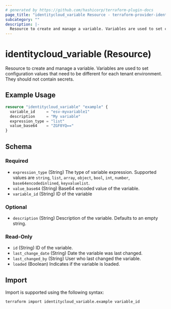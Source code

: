 ```yaml
---
# generated by https://github.com/hashicorp/terraform-plugin-docs
page_title: "identitycloud_variable Resource - terraform-provider-identitycloud"
subcategory: ""
description: |-
  Resource to create and manage a variable. Variables are used to set configuration values that need to be different for each tenant environment. They should not contain secrets.
---
```


# identitycloud_variable (Resource)

Resource to create and manage a variable. Variables are used to set configuration values that need to be different for each tenant environment. They should not contain secrets.

## Example Usage

```terraform
resource "identitycloud_variable" "example" {
  variable_id     = "esv-myvariable1"
  description     = "My variable"
  expression_type = "list"
  value_base64    = "ZGF0YQ=="
}
```

<!-- schema generated by tfplugindocs -->
## Schema

### Required

- `expression_type` (String) The type of variable expression. Supported values are `string`, `list`, `array`, `object`, `bool`, `int`, `number`, `base64encodedinlined`, `keyvaluelist`.
- `value_base64` (String) Base64 encoded value of the variable.
- `variable_id` (String) ID of the variable

### Optional

- `description` (String) Description of the variable. Defaults to an empty string.

### Read-Only

- `id` (String) ID of the variable.
- `last_change_date` (String) Date the variable was last changed.
- `last_changed_by` (String) User who last changed the variable.
- `loaded` (Boolean) Indicates if the variable is loaded.

## Import

Import is supported using the following syntax:

```shell
terraform import identitycloud_variable.example variable_id
```
